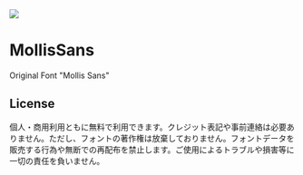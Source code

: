<img src="https://i.gyazo.com/449c10c271b530e1465bddd169134812.jpg">

# MollisSans
Original Font "Mollis Sans"
## License
個人・商用利用ともに無料で利用できます。クレジット表記や事前連絡は必要ありません。ただし、フォントの著作権は放棄しておりません。フォントデータを販売する行為や無断での再配布を禁止します。ご使用によるトラブルや損害等に一切の責任を負いません。
